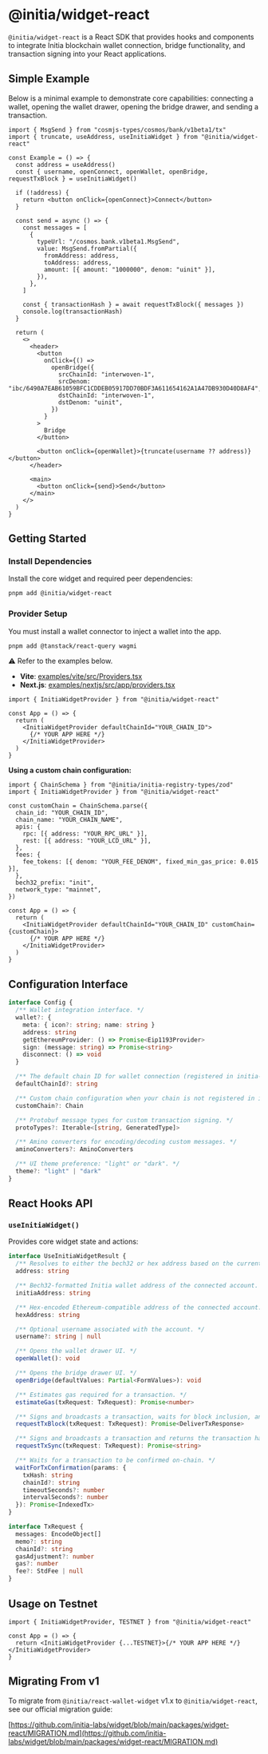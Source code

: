 # @initia/widget-react

`@initia/widget-react` is a React SDK that provides hooks and components to integrate Initia blockchain wallet connection, bridge functionality, and transaction signing into your React applications.

## Simple Example

Below is a minimal example to demonstrate core capabilities: connecting a wallet, opening the wallet drawer, opening the bridge drawer, and sending a transaction.

```tsx
import { MsgSend } from "cosmjs-types/cosmos/bank/v1beta1/tx"
import { truncate, useAddress, useInitiaWidget } from "@initia/widget-react"

const Example = () => {
  const address = useAddress()
  const { username, openConnect, openWallet, openBridge, requestTxBlock } = useInitiaWidget()

  if (!address) {
    return <button onClick={openConnect}>Connect</button>
  }

  const send = async () => {
    const messages = [
      {
        typeUrl: "/cosmos.bank.v1beta1.MsgSend",
        value: MsgSend.fromPartial({
          fromAddress: address,
          toAddress: address,
          amount: [{ amount: "1000000", denom: "uinit" }],
        }),
      },
    ]

    const { transactionHash } = await requestTxBlock({ messages })
    console.log(transactionHash)
  }

  return (
    <>
      <header>
        <button
          onClick={() =>
            openBridge({
              srcChainId: "interwoven-1",
              srcDenom: "ibc/6490A7EAB61059BFC1CDDEB05917DD70BDF3A611654162A1A47DB930D40D8AF4",
              dstChainId: "interwoven-1",
              dstDenom: "uinit",
            })
          }
        >
          Bridge
        </button>

        <button onClick={openWallet}>{truncate(username ?? address)}</button>
      </header>

      <main>
        <button onClick={send}>Send</button>
      </main>
    </>
  )
}
```

## Getting Started

### Install Dependencies

Install the core widget and required peer dependencies:

```bash
pnpm add @initia/widget-react
```

### Provider Setup

You must install a wallet connector to inject a wallet into the app.

```bash
pnpm add @tanstack/react-query wagmi
```

⚠️ Refer to the examples below.

- **Vite**: [examples/vite/src/Providers.tsx](https://github.com/initia-labs/widget/blob/main/examples/vite/src/Providers.tsx)
- **Next.js**: [examples/nextjs/src/app/providers.tsx](https://github.com/initia-labs/widget/blob/main/examples/nextjs/src/app/providers.tsx)

```tsx
import { InitiaWidgetProvider } from "@initia/widget-react"

const App = () => {
  return (
    <InitiaWidgetProvider defaultChainId="YOUR_CHAIN_ID">
      {/* YOUR APP HERE */}
    </InitiaWidgetProvider>
  )
}
```

**Using a custom chain configuration:**

```tsx
import { ChainSchema } from "@initia/initia-registry-types/zod"
import { InitiaWidgetProvider } from "@initia/widget-react"

const customChain = ChainSchema.parse({
  chain_id: "YOUR_CHAIN_ID",
  chain_name: "YOUR_CHAIN_NAME",
  apis: {
    rpc: [{ address: "YOUR_RPC_URL" }],
    rest: [{ address: "YOUR_LCD_URL" }],
  },
  fees: {
    fee_tokens: [{ denom: "YOUR_FEE_DENOM", fixed_min_gas_price: 0.015 }],
  },
  bech32_prefix: "init",
  network_type: "mainnet",
})

const App = () => {
  return (
    <InitiaWidgetProvider defaultChainId="YOUR_CHAIN_ID" customChain={customChain}>
      {/* YOUR APP HERE */}
    </InitiaWidgetProvider>
  )
}
```

## Configuration Interface

```ts
interface Config {
  /** Wallet integration interface. */
  wallet?: {
    meta: { icon?: string; name: string }
    address: string
    getEthereumProvider: () => Promise<Eip1193Provider>
    sign: (message: string) => Promise<string>
    disconnect: () => void
  }

  /** The default chain ID for wallet connection (registered in initia-registry). Defaults to "interwoven-1". */
  defaultChainId?: string

  /** Custom chain configuration when your chain is not registered in initia-registry. */
  customChain?: Chain

  /** Protobuf message types for custom transaction signing. */
  protoTypes?: Iterable<[string, GeneratedType]>

  /** Amino converters for encoding/decoding custom messages. */
  aminoConverters?: AminoConverters

  /** UI theme preference: "light" or "dark". */
  theme?: "light" | "dark"
}
```

## React Hooks API

### `useInitiaWidget()`

Provides core widget state and actions:

```ts
interface UseInitiaWidgetResult {
  /** Resolves to either the bech32 or hex address based on the current `minitia` type. */
  address: string

  /** Bech32-formatted Initia wallet address of the connected account. */
  initiaAddress: string

  /** Hex-encoded Ethereum-compatible address of the connected account. */
  hexAddress: string

  /** Optional username associated with the account. */
  username?: string | null

  /** Opens the wallet drawer UI. */
  openWallet(): void

  /** Opens the bridge drawer UI. */
  openBridge(defaultValues: Partial<FormValues>): void

  /** Estimates gas required for a transaction. */
  estimateGas(txRequest: TxRequest): Promise<number>

  /** Signs and broadcasts a transaction, waits for block inclusion, and returns the full transaction response. */
  requestTxBlock(txRequest: TxRequest): Promise<DeliverTxResponse>

  /** Signs and broadcasts a transaction and returns the transaction hash immediately. */
  requestTxSync(txRequest: TxRequest): Promise<string>

  /** Waits for a transaction to be confirmed on-chain. */
  waitForTxConfirmation(params: {
    txHash: string
    chainId?: string
    timeoutSeconds?: number
    intervalSeconds?: number
  }): Promise<IndexedTx>
}

interface TxRequest {
  messages: EncodeObject[]
  memo?: string
  chainId?: string
  gasAdjustment?: number
  gas?: number
  fee?: StdFee | null
}
```

## Usage on Testnet

```tsx
import { InitiaWidgetProvider, TESTNET } from "@initia/widget-react"

const App = () => {
  return <InitiaWidgetProvider {...TESTNET}>{/* YOUR APP HERE */}</InitiaWidgetProvider>
}
```

## Migrating From v1

To migrate from `@initia/react-wallet-widget` v1.x to `@initia/widget-react`, see our official migration guide:

[https://github.com/initia-labs/widget/blob/main/packages/widget-react/MIGRATION.md](https://github.com/initia-labs/widget/blob/main/packages/widget-react/MIGRATION.md)
